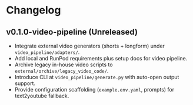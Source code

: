 # Changelog

## v0.1.0-video-pipeline (Unreleased)
- Integrate external video generators (shorts + longform) under `video_pipeline/adapters/`.
- Add local and RunPod requirements plus setup docs for video pipeline.
- Archive legacy in-house video scripts to `external/orchive/legacy_video_code/`.
- Introduce CLI at `video_pipeline/generate.py` with auto-open output support.
- Provide configuration scaffolding (`example.env.yaml`, prompts) for text2youtube fallback.
